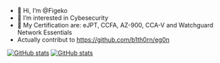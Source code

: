 - 👋 Hi, I’m @Figeko
- 👀 I’m interested in Cybesecurity
- 🌱 My Certification are: eJPT, CCFA, AZ-900, CCA-V and Watchguard Network Essentials
- Actually contribut to https://github.com/b1th0rn/eg0n

[![GitHub stats](https://github-readme-stats.vercel.app/api?username=Figeko)](https://github.com/figeko/github-readme-stats)
[![GitHub stats](https://github-readme-stats.vercel.app/api?username=LucaBrazzale)](https://github.com/lucabrazzale/github-readme-stats)
<!---
Figeko/Figeko is a ✨ special ✨ repository because its `README.md` (this file) appears on your GitHub profile.
You can click the Preview link to take a look at your changes.
--->
